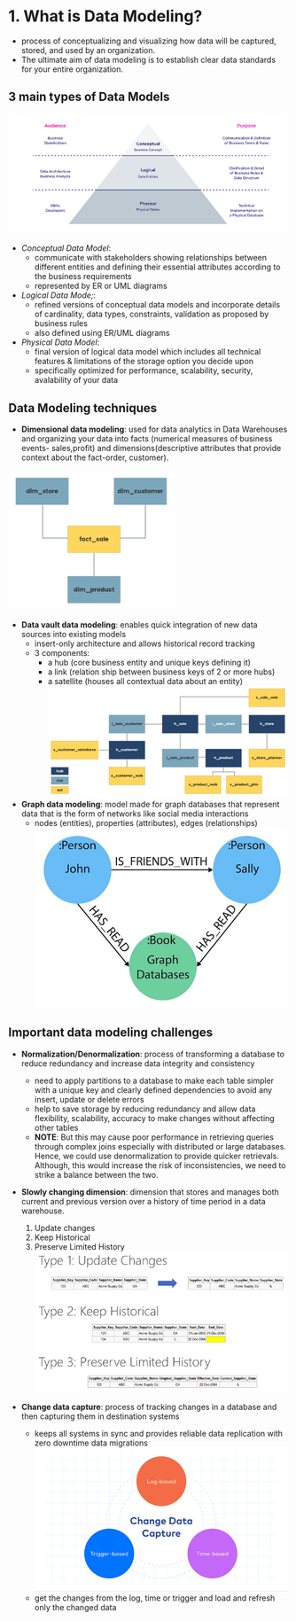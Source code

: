 # 1. What is Data Modeling?
- process of conceptualizing and visualizing how data will be captured, stored, and used by an organization. 
- The ultimate aim of data modeling is to establish clear data standards for your entire organization.

## 3 main types of Data Models
![alt text](<images/datamodels.png>)
- *Conceptual Data Model*: 
    - communicate with stakeholders showing relationships between different entities and defining their essential attributes according to the business requirements
    - represented by ER or UML diagrams
- *Logical Data Mode;*: 
    - refined versions of conceptual data models and incorporate details of cardinality, data types, constraints, validation as proposed by business rules
    - also defined using ER/UML diagrams
- *Physical Data Model*:
    - final version of logical data model which includes all technical features & limitations of the storage option you decide upon
    - specifically optimized for performance, scalability, security, avalability of your data

## Data Modeling techniques
- **Dimensional data modeling**: used for data analytics in Data Warehouses and organizing your data into facts (numerical measures of business events- sales,profit) and dimensions(descriptive attributes that provide context about the fact-order, customer).

![alt text](images/dimensional.png)
- **Data vault data modeling**: enables quick integration of new data sources into existing models
    - insert-only architecture and allows historical record tracking
    - 3 components:
        - a hub (core business entity and unique keys defining it) 
        - a link (relation ship between business keys of 2 or more hubs)
        - a satellite (houses all contextual data about an entity)
        ![alt text](images/datavault.png)
- **Graph data modeling**: model made for graph databases that represent data that is the form of networks like social media interactions
    - nodes (entities), properties (attributes), edges (relationships)
    ![alt text](images/graph.png)

## Important data modeling challenges
- **Normalization/Denormalization**: process of transforming a database to reduce redundancy and increase data integrity and consistency
    - need to apply partitions to a database to make each table simpler with a unique key and clearly defined dependencies to avoid any insert, update or delete errors
    - help to save storage by reducing redundancy and allow data flexibility, scalability, accuracy to make changes without affecting other tables
    - **NOTE**: But this may cause poor performance in retrieving queries through complex joins especially with distributed or large databases. Hence, we could use denormalization to provide quicker retrievals. Although, this would increase the risk of inconsistencies, we need to strike a balance between the two.

- **Slowly changing dimension**: dimension that stores and manages both current and previous version over a history of time period in a data warehouse.
    1. Update changes
    2. Keep Historical
    3. Preserve Limited History
    ![alt text](images/scd.png)
- **Change data capture**: process of tracking changes in a database and then capturing them in destination systems
    - keeps all systems in sync and provides reliable data replication with zero downtime data migrations
    ![alt text](images/changedatacapture.png)
    - get the changes from the log, time or trigger and load and refresh only the changed data